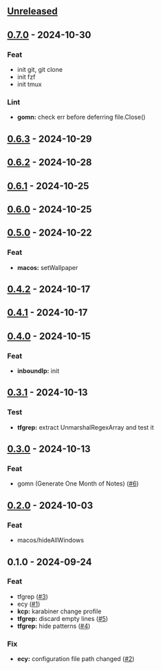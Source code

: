 <a name="unreleased"></a>
## [Unreleased]


<a name="0.7.0"></a>
## [0.7.0] - 2024-10-30
### Feat
- init git, git clone
- init fzf
- init tmux

### Lint
- **gomn:** check err before deferring file.Close()


<a name="0.6.3"></a>
## [0.6.3] - 2024-10-29

<a name="0.6.2"></a>
## [0.6.2] - 2024-10-28

<a name="0.6.1"></a>
## [0.6.1] - 2024-10-25

<a name="0.6.0"></a>
## [0.6.0] - 2024-10-25

<a name="0.5.0"></a>
## [0.5.0] - 2024-10-22
### Feat
- **macos:** setWallpaper


<a name="0.4.2"></a>
## [0.4.2] - 2024-10-17

<a name="0.4.1"></a>
## [0.4.1] - 2024-10-17

<a name="0.4.0"></a>
## [0.4.0] - 2024-10-15
### Feat
- **inboundIp:** init


<a name="0.3.1"></a>
## [0.3.1] - 2024-10-13
### Test
- **tfgrep:** extract UnmarshalRegexArray and test it


<a name="0.3.0"></a>
## [0.3.0] - 2024-10-13
### Feat
- gomn (Generate One Month of Notes) ([#6](https://github.com/gforien/gf/issues/6))


<a name="0.2.0"></a>
## [0.2.0] - 2024-10-03
### Feat
- macos/hideAllWindows


<a name="0.1.0"></a>
## 0.1.0 - 2024-09-24
### Feat
- tfgrep ([#3](https://github.com/gforien/gf/issues/3))
- ecy ([#1](https://github.com/gforien/gf/issues/1))
- **kcp:** karabiner change profile
- **tfgrep:** discard empty lines ([#5](https://github.com/gforien/gf/issues/5))
- **tfgrep:** hide patterns ([#4](https://github.com/gforien/gf/issues/4))

### Fix
- **ecy:** configuration file path changed ([#2](https://github.com/gforien/gf/issues/2))


[Unreleased]: https://github.com/gforien/gf/compare/0.7.0...HEAD
[0.7.0]: https://github.com/gforien/gf/compare/0.6.3...0.7.0
[0.6.3]: https://github.com/gforien/gf/compare/0.6.2...0.6.3
[0.6.2]: https://github.com/gforien/gf/compare/0.6.1...0.6.2
[0.6.1]: https://github.com/gforien/gf/compare/0.6.0...0.6.1
[0.6.0]: https://github.com/gforien/gf/compare/0.5.0...0.6.0
[0.5.0]: https://github.com/gforien/gf/compare/0.4.2...0.5.0
[0.4.2]: https://github.com/gforien/gf/compare/0.4.1...0.4.2
[0.4.1]: https://github.com/gforien/gf/compare/0.4.0...0.4.1
[0.4.0]: https://github.com/gforien/gf/compare/0.3.1...0.4.0
[0.3.1]: https://github.com/gforien/gf/compare/0.3.0...0.3.1
[0.3.0]: https://github.com/gforien/gf/compare/0.2.0...0.3.0
[0.2.0]: https://github.com/gforien/gf/compare/0.1.0...0.2.0
